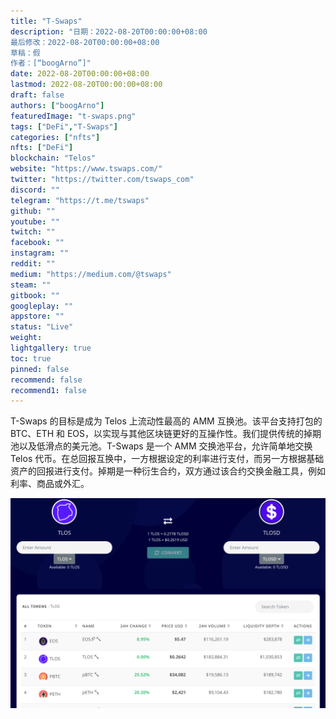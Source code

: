 ```yaml
---
title: "T-Swaps"
description: "日期：2022-08-20T00:00:00+08:00
最后修改：2022-08-20T00:00:00+08:00
草稿：假
作者：[“boogArno”]"
date: 2022-08-20T00:00:00+08:00
lastmod: 2022-08-20T00:00:00+08:00
draft: false
authors: ["boogArno"]
featuredImage: "t-swaps.png"
tags: ["DeFi","T-Swaps"]
categories: ["nfts"]
nfts: ["DeFi"]
blockchain: "Telos"
website: "https://www.tswaps.com/"
twitter: "https://twitter.com/tswaps_com"
discord: ""
telegram: "https://t.me/tswaps"
github: ""
youtube: ""
twitch: ""
facebook: ""
instagram: ""
reddit: ""
medium: "https://medium.com/@tswaps"
steam: ""
gitbook: ""
googleplay: ""
appstore: ""
status: "Live"
weight: 
lightgallery: true
toc: true
pinned: false
recommend: false
recommend1: false
---
```

T-Swaps 的目标是成为 Telos 上流动性最高的 AMM 互换池。该平台支持打包的 BTC、ETH 和 EOS，以实现与其他区块链更好的互操作性。我们提供传统的掉期池以及低滑点的美元池。T-Swaps 是一个 AMM 交换池平台，允许简单地交换 Telos 代币。在总回报互换中，一方根据设定的利率进行支付，而另一方根据基础资产的回报进行支付。掉期是一种衍生合约，双方通过该合约交换金融工具，例如利率、商品或外汇。

![tswaps-dapp-defi-telos-image1_a7842731fbe0ce45feb4a7c6cbbe58bf](tswaps-dapp-defi-telos-image1_a7842731fbe0ce45feb4a7c6cbbe58bf.png)